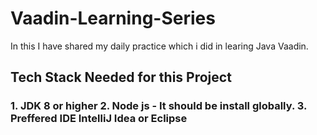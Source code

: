 # Vaadin-Learning-Series
In this I have shared my daily practice which i did in learing Java Vaadin.

## Tech Stack Needed for this Project
<h3>
1. JDK 8 or higher
2. Node js - It should be install globally.
3. Preffered IDE IntelliJ Idea or Eclipse
</h3>
